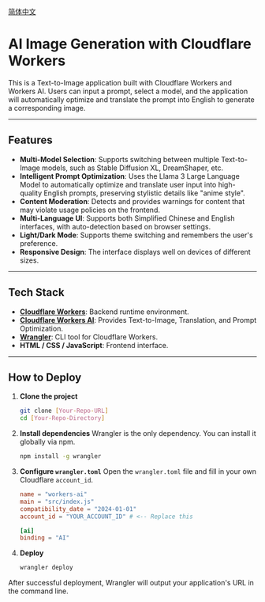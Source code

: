 [简体中文](README.zh-CN.md)

# AI Image Generation with Cloudflare Workers

This is a Text-to-Image application built with Cloudflare Workers and Workers AI. Users can input a prompt, select a model, and the application will automatically optimize and translate the prompt into English to generate a corresponding image.

---

## Features

- **Multi-Model Selection**: Supports switching between multiple Text-to-Image models, such as Stable Diffusion XL, DreamShaper, etc.
- **Intelligent Prompt Optimization**: Uses the Llama 3 Large Language Model to automatically optimize and translate user input into high-quality English prompts, preserving stylistic details like "anime style".
- **Content Moderation**: Detects and provides warnings for content that may violate usage policies on the frontend.
- **Multi-Language UI**: Supports both Simplified Chinese and English interfaces, with auto-detection based on browser settings.
- **Light/Dark Mode**: Supports theme switching and remembers the user's preference.
- **Responsive Design**: The interface displays well on devices of different sizes.

---

## Tech Stack

- **[Cloudflare Workers](https://workers.cloudflare.com/)**: Backend runtime environment.
- **[Cloudflare Workers AI](https://developers.cloudflare.com/workers-ai/)**: Provides Text-to-Image, Translation, and Prompt Optimization.
- **[Wrangler](https://developers.cloudflare.com/workers/wrangler/)**: CLI tool for Cloudflare Workers.
- **HTML / CSS / JavaScript**: Frontend interface.

---

## How to Deploy

1.  **Clone the project**
    ```bash
    git clone [Your-Repo-URL]
    cd [Your-Repo-Directory]
    ```

2.  **Install dependencies**
    Wrangler is the only dependency. You can install it globally via npm.
    ```bash
    npm install -g wrangler
    ```

3.  **Configure `wrangler.toml`**
    Open the `wrangler.toml` file and fill in your own Cloudflare `account_id`.
    ```toml
    name = "workers-ai"
    main = "src/index.js"
    compatibility_date = "2024-01-01"
    account_id = "YOUR_ACCOUNT_ID" # <-- Replace this

    [ai]
    binding = "AI"
    ```

4.  **Deploy**
    ```bash
    wrangler deploy
    ```

After successful deployment, Wrangler will output your application's URL in the command line.
